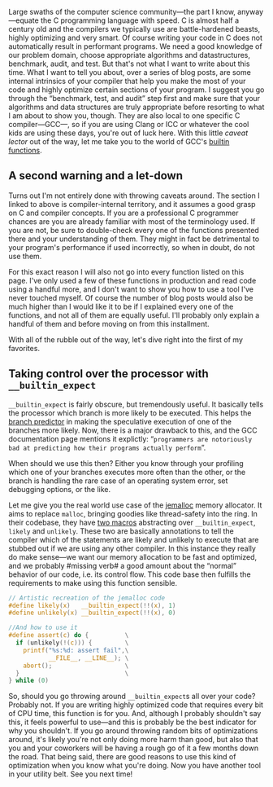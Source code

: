 Large swaths of the computer science community—the part I know, anyway—equate the C programming language with speed. C is almost half a century old and the compilers we typically use are battle-hardened beasts, highly optimizing and very smart. Of course writing your code in C does not automatically result in performant programs. We need a good knowledge of our problem domain, choose appropriate algorithms and datastructures, benchmark, audit, and test. But that's not what I want to write about this time. What I want to tell you about, over a series of blog posts, are some internal intrinsics of your compiler that help you make the most of your code and highly optimize certain sections of your program. I suggest you go through the “benchmark, test, and audit” step first and make sure that your algorithms and data structures are truly appropriate before resorting to what I am about to show you, though. They are also local to one specific C compiler—GCC—, so if you are using Clang or ICC or whatever the cool kids are using these days, you're out of luck here. With this little *caveat lector* out of the way, let me take you to the world of GCC's [builtin functions](https://gcc.gnu.org/onlinedocs/gcc/Other-Builtins.html).

## A second warning and a let-down

Turns out I'm not entirely done with throwing caveats around. The section I linked to above is compiler-internal territory, and it assumes a good grasp on C and compiler concepts. If you are a professional C programmer chances are you are already familiar with most of the terminology used. If you are not, be sure to double-check every one of the functions presented there and your understanding of them. They might in fact be detrimental to your program's performance if used incorrectly, so when in doubt, do not use them.

For this exact reason I will also not go into every function listed on this page. I've only used a few of these functions in production and read code using a handful more, and I don't want to show you how to use a tool I've never touched myself. Of course the number of blog posts would also be much higher than I would like it to be if I explained every one of the functions, and not all of them are equally useful. I'll probably only explain a handful of them and before moving on from this installment.

With all of the rubble out of the way, let's dive right into the first of my favorites.

## Taking control over the processor with `__builtin_expect`

`__builtin_expect` is fairly obscure, but tremendously useful. It basically tells the processor which branch is more likely to be executed. This helps the [branch predictor](https://en.wikipedia.org/wiki/Branch_predictor) in making the speculative execution of one of the branches more likely. Now, there is a major drawback to this, and the GCC documentation page mentions it explictly: “`programmers are notoriously bad at predicting how their programs actually perform`”.

When should we use this then? Either you know through your profiling which one of your branches executes more often than the other, or the branch is handling the rare case of an operating system error, set debugging options, or the like.

Let me give you the real world use case of the [jemalloc](https://github.com/jemalloc/jemalloc/blob/c0cc5db8717dd1d890bd52b687d9eef64a49554f/include/jemalloc/internal/util_types.h#L72) memory allocator. It aims to replace `malloc`, bringing goodies like thread-safety into the ring. In their codebase, they have [two macros](https://github.com/jemalloc/jemalloc/blob/c0cc5db8717dd1d890bd52b687d9eef64a49554f/include/jemalloc/internal/util_types.h#L72) abstracting over `__builtin_expect`, `likely` and `unlikely`. These two are basically annotations to tell the compiler which of the statements are likely and unlikely to execute that are stubbed out if we are using any other compiler. In this instance they really do make sense—we want our memory allocation to be fast and optimized, and we probably #missing verb# a good amount about the “normal” behavior of our code, i.e. its control flow. This code base then fulfills the requirements to make using this function sensible.

```C
// Artistic recreation of the jemalloc code
#define likely(x)   __builtin_expect(!!(x), 1)
#define unlikely(x) __builtin_expect(!!(x), 0)

//And how to use it
#define assert(c) do {          \
  if (unlikely(!(c))) {         \
    printf("%s:%d: assert fail",\
           __FILE__, __LINE__); \
    abort();                    \
  }                             \
} while (0)
```

So, should you go throwing around `__builtin_expect`s all over your code? Probably not. If you are writing highly optimized code that requires every bit of CPU time, this function is for you. And, although I probably shouldn't say this, it feels powerful to use—and this is probably be the best indicator for why you shouldn't. If you go around throwing random bits of optimizations around, it's likely you're not only doing more harm than good, but also that you and your coworkers will be having a rough go of it a few months down the road. That being said, there are good reasons to use this kind of optimization when you know what you're doing. Now you have another tool in your utility belt. See you next time!
